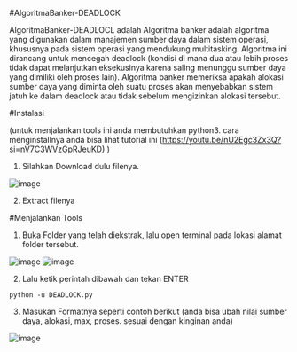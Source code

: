 #AlgoritmaBanker-DEADLOCK

AlgoritmaBanker-DEADLOCL adalah Algoritma banker adalah algoritma yang digunakan dalam manajemen sumber daya dalam sistem operasi, khususnya pada sistem operasi yang mendukung multitasking. Algoritma ini dirancang untuk mencegah deadlock (kondisi di mana dua atau lebih proses tidak dapat melanjutkan eksekusinya karena saling menunggu sumber daya yang dimiliki oleh proses lain). Algoritma banker memeriksa apakah alokasi sumber daya yang diminta oleh suatu proses akan menyebabkan sistem jatuh ke dalam deadlock atau tidak sebelum mengizinkan alokasi tersebut.

#Instalasi

(untuk menjalankan tools ini anda membutuhkan python3. 
cara menginstallnya anda bisa lihat tutorial ini 
(https://youtu.be/nU2Egc3Zx3Q?si=nV7C3WVzGpRJeuKD) )

1. Silahkan Download dulu filenya.

![image](https://github.com/TUGAS-SO/AlgoritmaBanker-DEADLOCK/blob/main/asset/aaaaaaaaaaaaa.jpg)


2. Extract filenya


#Menjalankan Tools

1. Buka Folder yang telah diekstrak, lalu open terminal pada lokasi alamat folder tersebut.

![image](https://github.com/TUGAS-SO/AlgoritmaBanker-DEADLOCK/asset/showoption.png)
![image](https://github.com/TUGAS-SO/AlgoritmaBanker-DEADLOCK/asset/open_terminal.png)

2. Lalu ketik perintah dibawah dan tekan ENTER

```
python -u DEADLOCK.py
```
3. Masukan Formatnya seperti contoh berikut (anda bisa ubah nilai sumber daya, alokasi, max, proses. sesuai dengan kinginan anda)

![image](https://github.com/TUGAS-SO/AlgoritmaBanker-DEADLOCK/asset/example.png)

